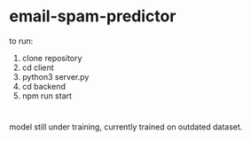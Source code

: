 # email-spam-predictor
to run:
<br>
1. clone repository
2. cd client
3. python3 server.py
4. cd backend
5. npm run start
#
model still under training, currently trained on outdated dataset.
